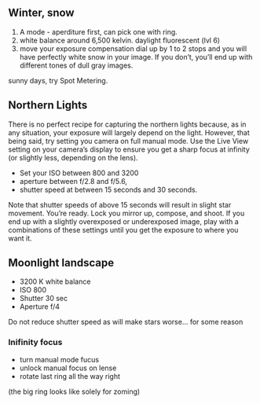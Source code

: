 ## Winter, snow

1. A mode - aperditure first, can pick one with ring.
2. white balance around 6,500 kelvin. daylight fluorescent (lvl 6)
3. move your exposure compensation dial up by 1 to 2 stops and you will have perfectly white snow in your image. 
If you don’t, you’ll end up with different tones of dull gray images.

sunny days, try Spot Metering.


## Northern Lights

There is no perfect recipe for capturing the northern lights because, as in any situation, 
your exposure will largely depend on the light. However, that being said, try setting you camera on full manual mode. 
Use the Live View setting on your camera’s display to ensure you get a sharp focus at infinity 
  (or slightly less, depending on the lens). 
 
* Set your ISO between 800 and 3200
* aperture between f/2.8 and f/5.6, 
* shutter speed at between 15 seconds and 30 seconds. 

Note that shutter speeds of above 15 seconds will result 
in slight star movement. You’re ready. Lock you mirror up, compose, and shoot. If you end up with a slightly overexposed
or underexposed image, play with a combinations of these settings until you get the exposure to where you want it.


## Moonlight landscape

* 3200 K white balance
* ISO 800
* Shutter 30 sec
* Aperture f/4

Do not reduce shutter speed as will make stars worse... for some reason

### Inifinity focus

* turn manual mode fucus
* unlock manual focus on lense
* rotate last ring all the way right

(the big ring looks like solely for zoming)
